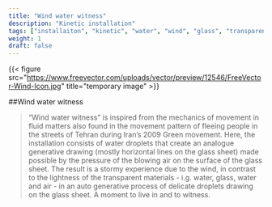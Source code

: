 ```yaml
---
title: "Wind water witness"
description: "Kinetic installation"
tags: ["installaiton", "kinetic", "water", "wind", "glass", "transparency"]
weight: 1
draft: false
---
```


{{< figure src="https://www.freevector.com/uploads/vector/preview/12546/FreeVector-Wind-Icon.jpg" title="temporary image" >}}

##Wind water witness

> “Wind water witness” is inspired from the mechanics of movement in fluid matters also found in the movement pattern of fleeing people in the streets of Tehran during Iran’s 2009 Green movement. Here, the installation consists of water droplets that create an analogue generative drawing (mostly horizontal lines on the glass sheet) made possible by the pressure of the blowing air on the surface of the glass sheet. The result is a stormy experience due to the wind, in contrast to the lightness of the transparent materials - i.g. water, glass, water and air - in an auto generative process of delicate droplets drawing on the glass sheet. A moment to live in and to witness.
